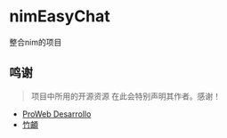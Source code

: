 # nimEasyChat
整合nim的项目



## 鸣谢

> 项目中所用的开源资源  在此会特别声明其作者。感谢！

- [ProWeb Desarrollo ](https://dribbble.com/prowebdesarrollo) 
- [竹頔](https://www.iconfont.cn/user/detail?spm=a313x.7781069.1998910419.d562d1f9f&uid=13644)

